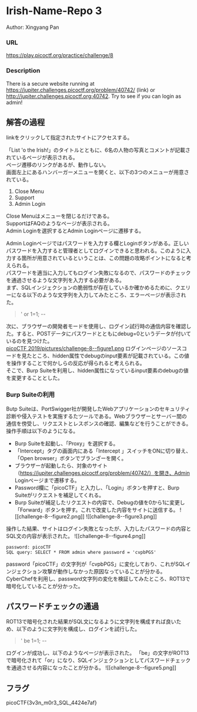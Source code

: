 # Irish-Name-Repo 3
Author: Xingyang Pan

### URL
https://play.picoctf.org/practice/challenge/8

### Description
There is a secure website running at https://jupiter.challenges.picoctf.org/problem/40742/ (link) or http://jupiter.challenges.picoctf.org:40742. Try to see if you can login as admin!



## 解答の過程
linkをクリックして指定されたサイトにアクセスする。  

「List 'o the Irish!」のタイトルとともに、6名の人物の写真とコメントが記載されているページが表示される。  
ページ遷移のリンクがあるが、動作しない。  
画面左上にあるハンバーガーメニューを開くと、以下の3つのメニューが用意されている。  
1. Close Menu
1. Support
1. Admin Login

Close Menuはメニューを閉じるだけである。  
SupportはFAQのようなページが表示される。  
Admin Loginを選択するとAdmin Loginページに遷移する。

Admin Loginページではパスワードを入力する欄とLoginボタンがある。正しいパスワードを入力すると管理者としてログインできると思われる。このように入力する箇所が用意されているということは、この問題の攻略ポイントになると考えられる。  
パスワードを適当に入力してもログイン失敗になるので、パスワードのチェックを通過させるような文字列を入力する必要がある。  
まず、SQLインジェクションの脆弱性が存在しているか確かめるために、クエリーになる以下のような文字列を入力してみたところ、エラーページが表示された。

> ' or 1=1; --

次に、ブラウザーの開発者モードを使用し、ログイン試行時の通信内容を確認した。すると、POSTデータにパスワードとともにdebug=0というデータが付いているのを見つけた。  
[picoCTF 2019/pictures/challenge-8--figure1.png](https://github.com/h-sugah/picoCTF/blob/main/picoCTF%202019/pictures/challenge-8--figure1.png)
ログインページのソースコードを見たところ、hidden属性でdebugのinput要素が記載されている。この値を操作することで何かしらの反応が得られると考えられる。  
そこで、Burp Suiteを利用し、hidden属性になっているinput要素のdebugの値を変更することとした。

### Burp Suiteの利用
Butp Suiteは、PortSwigger社が開発したWebアプリケーションのセキュリティ診断や侵入テストを実施するたツールである。Webブラウザーとサーバー間の通信を傍受し、リクエストとレスポンスの確認、編集などを行うことができる。
操作手順は以下のようになる。
- Burp Suiteを起動し、「Proxy」を選択する。
- 「Intercept」タグの画面内にある「Intercept 」スイッチをONに切り替え、「Open browser」ボタンでブランざーを開く。
- ブラウザーが起動したら、対象のサイト（https://jupiter.challenges.picoctf.org/problem/40742/）を開き、Admin Loginページまで遷移する。
- Password欄に「picoCTF」と入力し、「Login」ボタンを押すと、Burp Suiteがリクエストを補足してくれる。
- Burp Suiteが補足したリクエストの内容で、Debugの値を0から1に変更し「Forward」ボタンを押す。これで改変した内容をサイトに送信する。
![[challenge-8--figure2.png]]
![[challenge-8--figure3.png]]

操作した結果、サイトはログイン失敗となったが、入力したパスワードの内容とSQL文の内容が表示された。
![[challenge-8--figure4.png]]
```
password: picoCTF
SQL query: SELECT * FROM admin where password = 'cvpbPGS'
```
password「picoCTF」の文字列が「cvpbPGS」に変化しており、これがSQLインジェクション攻撃が動作しなかった原因なっていることが分かる。
CyberChefを利用し、password文字列の変化を検証してみたところ、ROT13で暗号化していることが分かった。

## パスワードチェックの通過
ROT13で暗号化された結果がSQL文になるように文字列を構成すれば良いため、以下のように文字列を構成し、ログインを試行した。

> ' be 1=1; --

ログインが成功し、以下のようなページが表示された。
「be」の文字がROT13で暗号化されて「or」になり、SQLインジェクションとしてパスワードチェックを通過させる内容になったことが分かる。
![[challenge-8--figure5.png]]




## フラグ
picoCTF{3v3n_m0r3_SQL_4424e7af}
